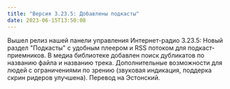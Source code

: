 ```yaml
---
title: "Версия 3.23.5: Добавлены подкасты"
date: 2023-06-15T13:50:08
---
```


Вышел релиз нашей панели управления Интернет-радио 3.23.5:  Новый раздел "Подкасты" с удобным плеером и RSS потоком для подкаст-приемников. В медиа библиотеке добавлен поиск дубликатов по названию файла и названию трека. Дополнительные возможности для людей с ограничениями по зрению (звуковая индикация, поддерка скрин ридеров улучшена). Перевод на Эстонский.